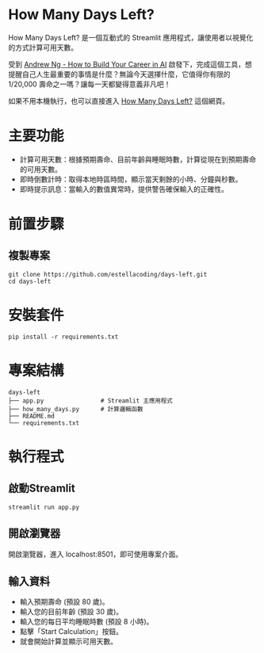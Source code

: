 # How Many Days Left?

How Many Days Left? 是一個互動式的 Streamlit 應用程式，讓使用者以視覺化的方式計算可用天數。

受到 [Andrew Ng - How to Build Your Career in AI](https://info.deeplearning.ai/how-to-build-a-career-in-ai-book) 啟發下，完成這個工具，想提醒自己人生最重要的事情是什麼？無論今天選擇什麼，它值得你有限的 1/20,000 壽命之一嗎？讓每一天都變得意義非凡吧！

如果不用本機執行，也可以直接進入 [How Many Days Left?](https://days-left.streamlit.app/) 這個網頁。

# 主要功能
- 計算可用天數：根據預期壽命、目前年齡與睡眠時數，計算從現在到預期壽命的可用天數。
- 即時倒數計時：取得本地時區時間，顯示當天剩餘的小時、分鐘與秒數。
- 即時提示訊息：當輸入的數值異常時，提供警告確保輸入的正確性。

# 前置步驟
## 複製專案
```
git clone https://github.com/estellacoding/days-left.git
cd days-left
```

# 安裝套件
```
pip install -r requirements.txt
```

# 專案結構
```
days-left
├── app.py                # Streamlit 主應用程式
├── how_many_days.py      # 計算邏輯函數
├── README.md
└── requirements.txt
```

# 執行程式
## 啟動Streamlit
```
streamlit run app.py
```
## 開啟瀏覽器
開啟瀏覽器，進入 localhost:8501，即可使用專案介面。

## 輸入資料
- 輸入預期壽命 (預設 80 歲)。
- 輸入您的目前年齡 (預設 30 歲)。
- 輸入您的每日平均睡眠時數 (預設 8 小時)。
- 點擊「Start Calculation」按鈕。
- 就會開始計算並顯示可用天數。

